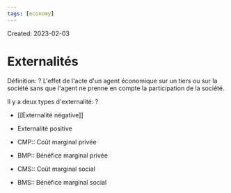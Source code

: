 ```yaml
---
tags: [economy] 
---
```

Created: 2023-02-03

# Externalités
Définition:
?
L'effet de l'acte d'un agent économique sur un tiers ou sur la société sans que l'agent ne prenne en compte la participation de la société.

Il y a deux types d'externalité:
?
- [[Externalité négative]]
- Externalité positive

- CMP:: Coût marginal privée
- BMP:: Bénéfice marginal privée
- CMS:: Coût marginal social
- BMS:: Bénéfice marginal social
